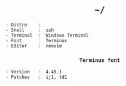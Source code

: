 <h1 align="center"><code>~/</code></h1>

```
- Distro    :  
- Shell     :  zsh
- Terminal  :  Windows Terminal
- Font      :  Terminus
- Editor    :  neovim
```

<h3 align="center"><code>Terminus font</code></h3>

```
- Version   :  4.49.1
- Patches   :  ij1, td1
```
